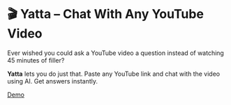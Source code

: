 # 🎬 Yatta – Chat With Any YouTube Video

Ever wished you could ask a YouTube video a question instead of watching 45 minutes of filler?

**Yatta** lets you do just that. Paste any YouTube link and chat with the video using AI. Get answers instantly.

[Demo](https://youtu.be/s1XmHX0b8S0)
